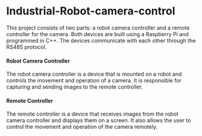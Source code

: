 # Industrial-Robot-camera-control

This project consists of two parts: a robot camera controller and a remote controller for the camera. Both devices are built using a Raspberry Pi and programmed in C++. The devices communicate with each other through the RS485 protocol.

#### Robot Camera Controller
The robot camera controller is a device that is mounted on a robot and controls the movement and operation of a camera. It is responsible for capturing and sending images to the remote controller.

#### Remote Controller
The remote controller is a device that receives images from the robot camera controller and displays them on a screen. It also allows the user to control the movement and operation of the camera remotely.
